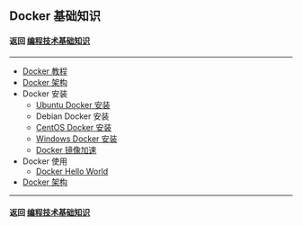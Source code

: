 ## Docker 基础知识
#### 返回 [编程技术基础知识](../编程技术基础知识.md)

---

- [Docker 教程](./基础知识/Docker教程.md)
- [Docker 架构](./基础知识/Docker架构.md)
- Docker 安装
    - [Ubuntu Docker 安装](./基础知识/Ubuntu-Docker安装.md)
    - Debian Docker 安装
    - [CentOS Docker 安装](./基础知识/CentOS-Docker安装.md)
    - [Windows Docker 安装](./基础知识/Windows-Docker安装.md)
    - [Docker 镜像加速](./基础知识/Docker镜像加速.md)
- Docker 使用
    - [Docker Hello World](./基础知识/Docker-Hello-World.md)
- [Docker 架构](./基础知识/Docker架构.md)


---

#### 返回 [编程技术基础知识](../编程技术基础知识.md)